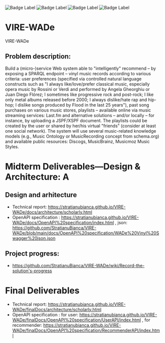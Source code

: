 ![Badge Label](https://img.shields.io/badge/project-green) ![Badge Label](https://img.shields.io/badge/infoiasi-orange) ![Badge Label](https://img.shields.io/badge/wade-blue) ![Badge Label](https://img.shields.io/badge/web-yello)
# VIRE-WADe
VIRE-WADe

## Problem description:
Build a (micro-)service Web system able to "intelligently" recommend – by exposing a SPARQL endpoint – vinyl music records according to various criteria: user preferences (specified via controlled natural language constructs such as "I always like/love/prefer classical music, especially opera music by Rossini or Verdi and performed by Angela Gheorghiu or Juan Diego Flórez; I sometimes like progressive rock and post-rock; I like only metal albums released before 2000; I always dislike/hate rap and hip-hop; I dislike songs produced by Flood in the last 25 years"), past song purchases on various music stores, playlists – available online via music streaming services: Last.fm and alternative solutions – and/or locally – for instance, by uploading a JSPF/XSPF document. The playlists could be created by the user or shared by her/his virtual "friends" (consider at least one social network). The system will use several music-related knowledge models (e.g., Music Ontology or MusicRecording concept from schema.org) and available public resources: Discogs, MusicBrainz, Musicmoz Music Styles.
# Midterm Deliverables—Design & Architecture: A
## Design and arhitecture

* Technical report: https://stratianubianca.github.io/VIRE-WADe/docs/architecture/scholarly.html
* OpenAPI specification : https://stratianubianca.github.io/VIRE-WADe/docs/OpenAPI%20specification/index.html , json: https://github.com/StratianuBianca/VIRE-WADe/blob/main/docs/OpenAPI%20specification/WADe%20Vinyl%20Swagger%20json.json

## Project progress: 

* https://github.com/StratianuBianca/VIRE-WADe/wiki/Record-the-solution's-progress

# Final Deliverables

* Technical report: https://stratianubianca.github.io/VIRE-WADe/finalDocs/architecture/scholarly.html
* OpenAPI specification : for user: https://stratianubianca.github.io/VIRE-WADe/finalDocs/OpenAPI%20specification/UserAPI/index.html , for recommender: https://stratianubianca.github.io/VIRE-WADe/finalDocs/OpenAPI%20specification/RecommenderAPI/index.html


